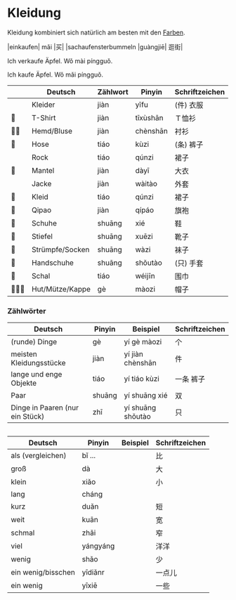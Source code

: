 # Kleidung
Kleidung kombiniert sich natürlich am besten mit den [Farben](Alltag.md#farben).

|einkaufen| mǎi |买|
|sachaufensterbummeln |guàngjiē| 逛街|

Ich verkaufe Äpfel.
Wǒ mài píngguǒ.

Ich kaufe Äpfel.
Wǒ mǎi píngguǒ.

|     | Deutsch         | Zählwort | Pinyin   | Schriftzeichen |
| --- | --------------- | -------- | -------- | -------------- |
|     | Kleider         | jiàn     | yīfu     | (件) 衣服      |
| 👕   | T-Shirt         | jiàn     | tīxùshān | Ｔ恤衫         |
| 👔👚  | Hemd/Bluse      | jiàn     | chènshān | 衬衫           |
| 👖   | Hose            | tiáo     | kùzi     | (条) 裤子      |
|     | Rock            | tiáo     | qúnzi    | 裙子           |
| 🧥   | Mantel          | jiàn     | dàyī     | 大衣           |
|     | Jacke           | jiàn     | wàitào   | 外套           |
| 👗   | Kleid           | tiáo     | qúnzi    | 裙子           |
| 🥻   | Qipao           | jiàn     | qípáo    | 旗袍           |
| 👞   | Schuhe          | shuāng   | xié      | 鞋             |
| 👢   | Stiefel         | shuāng   | xuēzi    | 靴子           |
| 🧦   | Strümpfe/Socken | shuāng   | wàzi     | 袜子           |
| 🧤   | Handschuhe      | shuāng   | shǒutào  | (只) 手套      |
| 🧣   | Schal           | tiáo     | wéijīn   | 围巾           |
| 🎩👒🧢 | Hut/Mütze/Kappe | gè       | màozi    | 帽子           |

### Zählwörter
| Deutsch                         | Pinyin | Beispiel          | Schriftzeichen |
| ------------------------------- | ------ | ----------------- | -------------- |
| (runde) Dinge                   | gè     | yí gè màozi       | 个             |
| meisten Kleidungsstücke         | jiàn   | yí jiàn chènshān  | 件             |
| lange und enge Objekte          | tiáo   | yí tiáo kùzi      | 一条 裤子      |
| Paar                            | shuāng | yí shuāng xié     | 双             |
| Dinge in Paaren (nur ein Stück) | zhī    | yí shuāng shǒutào | 只             |

##
| Deutsch            | Pinyin   | Beispiel | Schriftzeichen |
| ------------------ | -------- | -------- | -------------- |
| als (vergleichen)  | bǐ ...   |          | 比             |
| groß               | dà       |          | 大             |
| klein              | xiǎo     |          | 小             |
| lang               | cháng    |          |                |
| kurz               | duǎn     |          | 短             |
| weit               | kuān     |          | 宽             |
| schmal             | zhǎi     |          | 窄             |
| viel               | yángyáng |          | 洋洋           |
| wenig              | shǎo     |          | 少             |
| ein wenig/bisschen | yīdiǎnr  |          | 一点儿         |
| ein wenig          | yīxiē    |          | 一些           |


